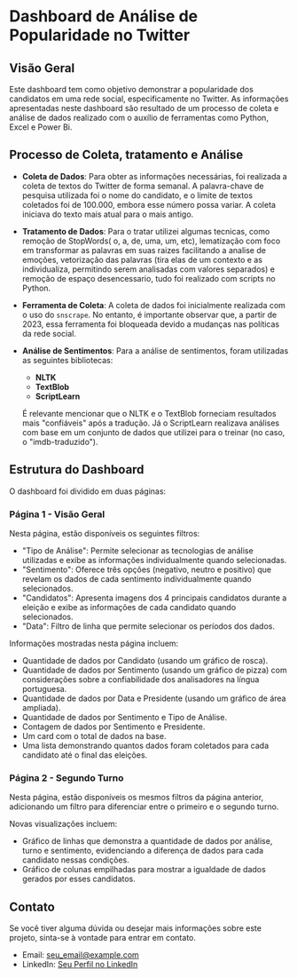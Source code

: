 # Dashboard de Análise de Popularidade no Twitter

## Visão Geral

Este dashboard tem como objetivo demonstrar a popularidade dos candidatos em uma rede social, especificamente no Twitter. As informações apresentadas neste dashboard são resultado de um processo de coleta e análise de dados realizado com o auxílio de ferramentas como Python, Excel e Power Bi.

## Processo de Coleta, tratamento e Análise

- **Coleta de Dados**: Para obter as informações necessárias, foi realizada a coleta de textos do Twitter de forma semanal. A palavra-chave de pesquisa utilizada foi o nome do candidato, e o limite de textos coletados foi de 100.000, embora esse número possa variar. A coleta iniciava do texto mais atual para o mais antigo.

- **Tratamento de Dados**: Para o tratar utilizei algumas tecnicas, como remoção de StopWords( o, a, de, uma, um, etc), lematização com foco em transformar as palavras em suas raizes facilitando a analise de emoções, vetorização das palavras (tira elas de um contexto e as individualiza, permitindo serem analisadas com valores separados) e remoção de espaço desencessario, tudo foi realizado com scripts no Python.

- **Ferramenta de Coleta**: A coleta de dados foi inicialmente realizada com o uso do `snscrape`. No entanto, é importante observar que, a partir de 2023, essa ferramenta foi bloqueada devido a mudanças nas políticas da rede social.

- **Análise de Sentimentos**: Para a análise de sentimentos, foram utilizadas as seguintes bibliotecas:
  - **NLTK**
  - **TextBlob**
  - **ScriptLearn**
  
  É relevante mencionar que o NLTK e o TextBlob forneciam resultados mais "confiáveis" após a tradução. Já o ScriptLearn realizava análises com base em um conjunto de dados que utilizei para o treinar (no caso, o "imdb-traduzido").

## Estrutura do Dashboard

O dashboard foi dividido em duas páginas:

### Página 1 - Visão Geral

Nesta página, estão disponíveis os seguintes filtros:

- "Tipo de Análise": Permite selecionar as tecnologias de análise utilizadas e exibe as informações individualmente quando selecionadas.
- "Sentimento": Oferece três opções (negativo, neutro e positivo) que revelam os dados de cada sentimento individualmente quando selecionados.
- "Candidatos": Apresenta imagens dos 4 principais candidatos durante a eleição e exibe as informações de cada candidato quando selecionados.
- "Data": Filtro de linha que permite selecionar os períodos dos dados.

Informações mostradas nesta página incluem:

- Quantidade de dados por Candidato (usando um gráfico de rosca).
- Quantidade de dados por Sentimento (usando um gráfico de pizza) com considerações sobre a confiabilidade dos analisadores na língua portuguesa.
- Quantidade de dados por Data e Presidente (usando um gráfico de área ampliada).
- Quantidade de dados por Sentimento e Tipo de Análise.
- Contagem de dados por Sentimento e Presidente.
- Um card com o total de dados na base.
- Uma lista demonstrando quantos dados foram coletados para cada candidato até o final das eleições.

### Página 2 - Segundo Turno

Nesta página, estão disponíveis os mesmos filtros da página anterior, adicionando um filtro para diferenciar entre o primeiro e o segundo turno.

Novas visualizações incluem:

- Gráfico de linhas que demonstra a quantidade de dados por análise, turno e sentimento, evidenciando a diferença de dados para cada candidato nessas condições.
- Gráfico de colunas empilhadas para mostrar a igualdade de dados gerados por esses candidatos.

## Contato

Se você tiver alguma dúvida ou desejar mais informações sobre este projeto, sinta-se à vontade para entrar em contato.

- Email: seu_email@example.com
- LinkedIn: [Seu Perfil no LinkedIn](link_do_seu_perfil)
